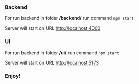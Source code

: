 ### Backend ###

For run backend in folder **/backend/** run command ``npm start``

Server will start on URL [http://localhost:4000](http://localhost:4000)

### UI ###

For run backend in folder **/ui/** run command ``npm start``

Server will start on URL [http://localhost:5173](http://localhost:5173)

### Enjoy! ###